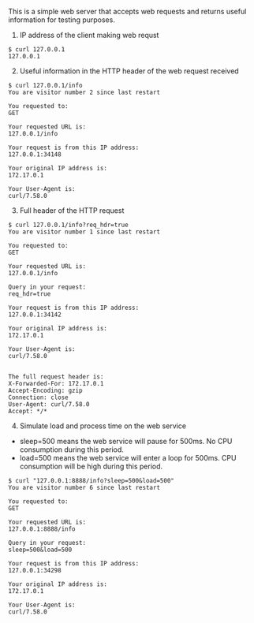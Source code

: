 This is a simple web server that accepts web requests and returns useful information for testing purposes.

1. IP address of the client making web requst

```
$ curl 127.0.0.1
127.0.0.1
```


2. Useful information in the HTTP header of the web request received

```
$ curl 127.0.0.1/info
You are visitor number 2 since last restart

You requested to:
GET

Your requested URL is:
127.0.0.1/info

Your request is from this IP address:
127.0.0.1:34148

Your original IP address is:
172.17.0.1

Your User-Agent is:
curl/7.58.0
```


3. Full header of the HTTP request

```
$ curl 127.0.0.1/info?req_hdr=true
You are visitor number 1 since last restart

You requested to:
GET

Your requested URL is:
127.0.0.1/info

Query in your request:
req_hdr=true

Your request is from this IP address:
127.0.0.1:34142

Your original IP address is:
172.17.0.1

Your User-Agent is:
curl/7.58.0


The full request header is:
X-Forwarded-For: 172.17.0.1
Accept-Encoding: gzip
Connection: close
User-Agent: curl/7.58.0
Accept: */*
```


4. Simulate load and process time on the web service

- sleep=500 means the web service will pause for 500ms.  No CPU consumption during this period.
- load=500 means the web service will enter a loop for 500ms.  CPU consumption will be high during this period.

```
$ curl "127.0.0.1:8888/info?sleep=500&load=500"
You are visitor number 6 since last restart

You requested to:
GET

Your requested URL is:
127.0.0.1:8888/info

Query in your request:
sleep=500&load=500

Your request is from this IP address:
127.0.0.1:34298

Your original IP address is:
172.17.0.1

Your User-Agent is:
curl/7.58.0
```

